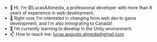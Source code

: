 - 👋 Hi, I’m @LucasAAlmeida, a professional developer with more than 8 years of experience in web development.
- 👀 Right now, I’m interested in changing from web dev to  game development, and I'm also immigrating to Canada!
- 🌱 I’m currently learning to develop in the Unity environment.
- 📫 How to reach me: lucas.augusto.almeida@gmail.com

<!---
LucasAAlmeida/LucasAAlmeida is a ✨ special ✨ repository because its `README.md` (this file) appears on your GitHub profile.
You can click the Preview link to take a look at your changes.
--->
